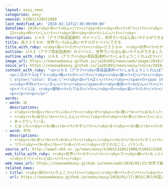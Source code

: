```yaml
---
layout: easy_news
categories: easy
newsid: k10011326611000
last_modified_at: '2018-02-14T12:30:00+09:00'
datetime: 2018<ruby>年<rt>ねん</rt></ruby>02<ruby>月<rt>がつ</rt></ruby>14<ruby>日<rt>にち</rt></ruby>
  12<ruby>時<rt>じ</rt></ruby>30<ruby>分<rt>ふん</rt></ruby>
description: ＵＡＥ（アラブ首長国連邦）のドバイに、世界でいちばん高いホテルができました。
title: 高さ３５６ｍ　世界でいちばん高いホテルがドバイにできる
title_with_ruby: <ruby>高<rt>たか</rt></ruby>さ３５６ｍ　<ruby>世界<rt>せかい</rt></ruby>でいちばん<ruby>高<rt>たか</rt></ruby>いホテルがドバイにできる
outline: ＵＡＥ（アラブ首長国連邦）のドバイに、世界でいちばん高いホテルができました。
outline_with_ruby: ＵＡＥ（アラブ<ruby>首長国連邦<rt>しゅちょうこくれんぽう</rt></ruby>）のドバイに、<ruby>世界<rt>せかい</rt></ruby>でいちばん<ruby>高<rt>たか</rt></ruby>いホテルができました。
image_url: https://newswebeasy.github.io/ja201802/news/web/image/2018/02/13/K10011326611_1802130736_1802130809_01_02.jpg
voice_url: https://newswebeasy.github.io/ja201802/news/easy/voice/2018/02/14/k10011326611000.mp3
content_with_ruby: "<p>ＵＡＥ（アラブ<ruby>首長国連邦<rt>しゅちょうこくれんぽう</rt></ruby>）のドバイに、<ruby>世界<rt>せかい</rt></ruby>でいちばん<ruby>高<rt>たか</rt></ruby>いホテルができました。ホテルの<ruby>高<rt>たか</rt></ruby>さは３５６ｍで、<ruby>今<rt>いま</rt></ruby>まで<ruby>世界<rt>せかい</rt></ruby>でいちばん<ruby>高<rt>たか</rt></ruby>かったドバイのホテルより１ｍ<ruby>高<rt>たか</rt></ruby>くなりました。</p>\n\
  <p>このホテルは７５<ruby>階<rt>かい</rt></ruby><ruby>建<rt>だ</rt></ruby>てで、５００<ruby>以上<rt>いじょう</rt></ruby>の<ruby>部屋<rt>へや</rt></ruby>があります。１<span\
  \ style=\"color: blue;\"><ruby>泊<rt>ぱく</rt></ruby></span>の<span style=\"color: blue;\"\
  ><ruby>平均<rt>へいきん</rt></ruby></span>の<ruby>値段<rt>ねだん</rt></ruby>は、<ruby>日本<rt>にっぽん</rt></ruby>のお<ruby>金<rt>かね</rt></ruby>で２<ruby>万<rt>まん</rt></ruby><ruby>円<rt>えん</rt></ruby><ruby>以下<rt>いか</rt></ruby>です。<ruby>家族<rt>かぞく</rt></ruby>で<ruby>旅行<rt>りょこう</rt></ruby>に<ruby>来<rt>く</rt></ruby>る<ruby>人<rt>ひと</rt></ruby>に<ruby>泊<rt>と</rt></ruby>まってもらおうと<ruby>考<rt>かんが</rt></ruby>えて、<ruby>周<rt>まわ</rt></ruby>りのホテルより<ruby>値段<rt>ねだん</rt></ruby>を<ruby>安<rt>やす</rt></ruby>くしています。</p>\n\
  <p>ドバイには、<ruby>建物<rt>たてもの</rt></ruby>の<ruby>高<rt>たか</rt></ruby>さが<ruby>世界<rt>せかい</rt></ruby>で<ruby>最<rt>もっと</rt></ruby>も<ruby>高<rt>たか</rt></ruby>い１０のホテルのうち、７つが<ruby>集<rt>あつ</rt></ruby>まっています。</p>\n\
  <p></p>\n<p></p>"
words:
- word: 泊
  descriptions:
  - <ruby><rb>船</rb><rt>ふね</rt></ruby>が<ruby><rb>港</rb><rt>みなと</rt></ruby>にとまる。
  - <ruby><rb>自分</rb><rt>じぶん</rt></ruby>の<ruby><rb>家</rb><rt>いえ</rt></ruby>でない<ruby><rb>所</rb><rt>ところ</rt></ruby>にとまる。
  - あっさりしている。
  - とまった<ruby><rb>数</rb><rt>かず</rt></ruby>を<ruby><rb>数</rb><rt>かぞ</rt></ruby>えることば。
- word: 平均
  descriptions:
  - <ruby><rb>多</rb><rt>おお</rt></ruby>い<ruby><rb>少</rb><rt>すく</rt></ruby>ないや<ruby><rb>高</rb><rt>たか</rt></ruby>い<ruby><rb>低</rb><rt>ひく</rt></ruby>いなどがないように、ならすこと。
  - つり<ruby><rb>合</rb><rt>あ</rt></ruby>いがとれること。バランス。
source_url: http://www3.nhk.or.jp/news/easy/k10011326611000/k10011326611000.html
web_title_with_ruby: <ruby>世界<rt>せかい</rt></ruby>で<ruby>最<rt>もっと</rt></ruby>も<ruby>高層<rt>こうそう</rt></ruby>でも<ruby>宿泊費<rt>しゅくはくひ</rt></ruby>は１<ruby>万<rt>まん</rt></ruby><ruby>円台<rt>えんだい</rt></ruby>の<ruby>ホテル<rt>ほてる</rt></ruby>
  <ruby>ドバイ<rt>どばい</rt></ruby>
web_news_url: https://newswebeasy.github.io/news/web/2018/02/13/世界で最も高層でも宿泊費は1万円台のホテル-ドバイ
related_news:
- title: <ruby>旅行<rt>りょこう</rt></ruby>に<ruby>来<rt>き</rt></ruby>た<ruby>外国人<rt>がいこくじん</rt></ruby>が<ruby>使<rt>つか</rt></ruby>ったお<ruby>金<rt>かね</rt></ruby>　<ruby>初<rt>はじ</rt></ruby>めて４<ruby>兆<rt>ちょう</rt></ruby><ruby>円<rt>えん</rt></ruby><ruby>以上<rt>いじょう</rt></ruby>になる
  url: https://newswebeasy.github.io/news/easy/2018/01/17/旅行に来た外国人が使ったお金-初めて4兆円以上になる
...
```

